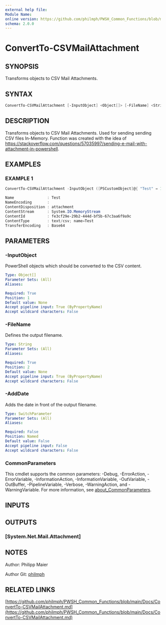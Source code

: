 ```yaml
---
external help file:
Module Name:
online version: https://github.com/philmph/PWSH_Common_Functions/blob/main/Docs/ConvertTo-CSVMailAttachment.md
schema: 2.0.0
---
```


# ConvertTo-CSVMailAttachment

## SYNOPSIS

Transforms objects to CSV Mail Attachments.

## SYNTAX

```powershell
ConvertTo-CSVMailAttachment [-InputObject] <Object[]> [-FileName] <String> [-AddDate] [<CommonParameters>]
```

## DESCRIPTION

Transforms objects to CSV Mail Attachments.
Used for sending sending CSV files In-Memory.
Function was created with the idea of https://stackoverflow.com/questions/57035997/sending-e-mail-with-attachment-in-powershell.

## EXAMPLES

### EXAMPLE 1

```powershell
ConvertTo-CSVMailAttachment -InputObject ([PSCustomObject]@{ "Test" = 123 }) -FileName Test

Name               : Test
NameEncoding       :
ContentDisposition : attachment
ContentStream      : System.IO.MemoryStream
ContentId          : fe3cf29e-29b2-444d-bf5b-67c3aa6f9a9c
ContentType        : text/csv; name=Test
TransferEncoding   : Base64
```

## PARAMETERS

### -InputObject

PowerShell objects which should be converted to the CSV content.

```yaml
Type: Object[]
Parameter Sets: (All)
Aliases:

Required: True
Position: 1
Default value: None
Accept pipeline input: True (ByPropertyName)
Accept wildcard characters: False
```

### -FileName

Defines the output filename.

```yaml
Type: String
Parameter Sets: (All)
Aliases:

Required: True
Position: 2
Default value: None
Accept pipeline input: True (ByPropertyName)
Accept wildcard characters: False
```

### -AddDate

Adds the date in front of the output filename.

```yaml
Type: SwitchParameter
Parameter Sets: (All)
Aliases:

Required: False
Position: Named
Default value: False
Accept pipeline input: False
Accept wildcard characters: False
```

### CommonParameters

This cmdlet supports the common parameters: -Debug, -ErrorAction, -ErrorVariable, -InformationAction, -InformationVariable, -OutVariable, -OutBuffer, -PipelineVariable, -Verbose, -WarningAction, and -WarningVariable. For more information, see [about_CommonParameters](http://go.microsoft.com/fwlink/?LinkID=113216).

## INPUTS

## OUTPUTS

### [System.Net.Mail.Attachment]

## NOTES

Author: Philipp Maier

Author Git: [philmph](https://github.com/philmph)

## RELATED LINKS

[https://github.com/philmph/PWSH_Common_Functions/blob/main/Docs/ConvertTo-CSVMailAttachment.md](https://github.com/philmph/PWSH_Common_Functions/blob/main/Docs/ConvertTo-CSVMailAttachment.md)
